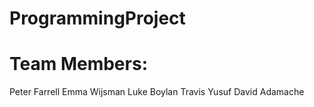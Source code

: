 # ProgrammingProject

# Team Members:
Peter Farrell
Emma Wijsman
Luke Boylan
Travis Yusuf
David Adamache 
